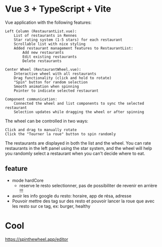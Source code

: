 # Vue 3 + TypeScript + Vite

Vue application with the following features:

    Left Column (RestaurantList.vue):
        List of restaurants in Rennes
        Star rating system (1-5 stars) for each restaurant
        Scrollable list with nice styling
        Added restaurant management features to RestaurantList:
            Add new restaurants
            Edit existing restaurants
            Delete restaurants

    Center Wheel (RestaurantWheel.vue):
        Interactive wheel with all restaurants
        Drag functionality (click and hold to rotate)
        "Spin" button for random selection
        Smooth animation when spinning
        Pointer to indicate selected restaurant

    Component communication:
        Connected the wheel and list components to sync the selected restaurant
        Selection updates while dragging the wheel or after spinning



The wheel can be controlled in two ways:

    Click and drag to manually rotate
    Click the "Tourner la roue" button to spin randomly

The restaurants are displayed in both the list and the wheel. You can rate restaurants in the left panel using the star system, and the wheel will help you randomly select a restaurant when you can't decide where to eat.

## feature

- mode hardCore
  - reserve le resto selectionner, pas de possibiliter de revenir en arrière !!!
- avoir les info google du resto: horaire, app de résa, adresse
- Pouvoir mettre des tag sur des resto et pouvoir lancer la roue que avec les resto sur ce tag, ex: burger, healthy


# Cool

https://spinthewheel.app/editor